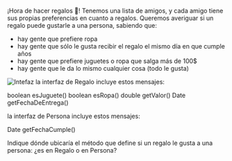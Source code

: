 ¡Hora de hacer regalos :gift:! Tenemos una lista de amigos, y cada amigo tiene sus propias preferencias en cuanto a regalos. Queremos averiguar si un regalo puede gustarle a una persona, sabiendo que: 

* hay gente que prefiere ropa
* hay gente que sólo le gusta recibir el regalo el mismo día en que cumple años
* hay gente que prefiere juguetes o ropa que salga más de 100$
* hay gente que le da lo mismo cualquier cosa (todo le gusta)

![Intefaz](http://plantuml.com:80/plantuml/png/LOr13i8W44Ntd6AMzXJTU03Z1Sn0FnH3cMO0DqtlNgg9qUtB_-_5NA6U7UYEm4beCuR8YYHmfcSB3HNZPVY1AYj_o2JD9j2h__GDhbn17cxc1tBLRknuDoP-ApTeaSmzyxTsRLbFUPHoFWu0)
la interfaz de Regalo incluye estos mensajes:

boolean esJuguete()
boolean esRopa()
double getValor()
Date getFechaDeEntrega()

la interfaz de Persona incluye estos mensajes:

Date getFechaCumple()

Indique dónde ubicaría el método que define si un regalo le gusta a una persona: ¿es en Regalo o en Persona?
